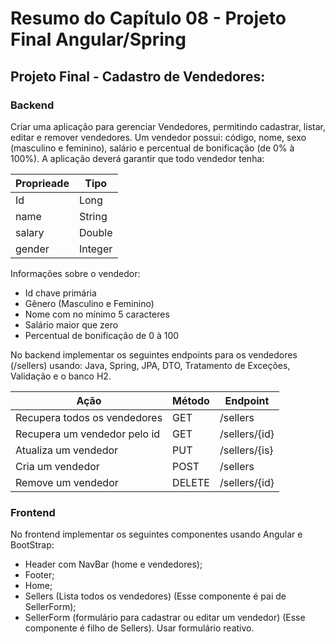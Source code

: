 # Resumo do Capítulo 08 - Projeto Final Angular/Spring

## Projeto Final - Cadastro de Vendedores:
### Backend
  Criar uma aplicação para gerenciar Vendedores, permitindo cadastrar, listar, editar e remover vendedores. 
  Um vendedor possui: código, nome, sexo (masculino e feminino), salário e percentual de bonificação (de 0% à 100%).
  A aplicação deverá garantir que todo vendedor tenha:
  
  Proprieade   | Tipo
  --------- | ------
  Id | Long
  name | String
  salary | Double
  gender | Integer

  
  Informações sobre o vendedor:
  +  Id chave primária
  + Gênero (Masculino e Feminino) 
  + Nome com no mínimo 5 caracteres
  + Salário maior que zero
  + Percentual de bonificação de 0 à 100
  
  No backend implementar os seguintes endpoints para os vendedores (/sellers) usando: Java, Spring, JPA, DTO, Tratamento de Exceções, Validação e o banco  H2.
  
  Ação | Método | Endpoint
  -----|-----|----
  Recupera todos os vendedores | GET |  /sellers
  Recupera um vendedor pelo id | GET | /sellers/{id}
  Atualiza um vendedor | PUT | /sellers/{is}
  Cria um vendedor | POST | /sellers
  Remove um vendedor | DELETE | /sellers/{id}

### Frontend
  No frontend implementar os seguintes componentes usando Angular e BootStrap: 
  
  * Header com NavBar (home e vendedores);
  * Footer;
  * Home;
  * Sellers (Lista todos os vendedores) (Esse componente é pai de SellerForm);
  * SellerForm (formulário para cadastrar ou editar um vendedor) (Esse componente é filho de Sellers). Usar formulário reativo.
